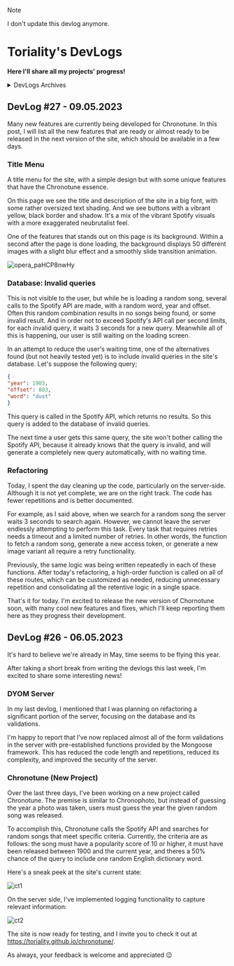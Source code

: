 > [!NOTE]
> I don't update this devlog anymore.

# Toriality's DevLogs

**Here I'll share all my projects' progress!**

<details>
  <summary>DevLogs Archives</summary>

- 2023
  - [January](archive/2023-01.md)
  - [February](archive/2023-02.md)
  - [March](/archive/2023-03.md)
  - [April](/archive/2023-04.md)

</details>

## DevLog #27 - 09.05.2023

Many new features are currently being developed for Chronotune. In this post, I will list all the new features that are ready or almost ready to be released in the next version of the site, which should be available in a few days.

### Title Menu

A title menu for the site, with a simple design but with some unique features that have the Chronotune essence.

On this page we see the title and description of the site in a big font, with some rather oversized text shading. And we see buttons with a vibrant yellow, black border and shadow. It's a mix of the vibrant Spotify visuals with a more exaggerated neubrutalist feel.

One of the features that stands out on this page is its background. Within a second after the page is done loading, the background displays 50 different images with a slight blur effect and a smoothly slide transition animation.

![opera_paHCP8nwHy](https://github.com/Toriality/my-devlog/assets/38092988/760ea80c-83d2-42d9-9e4f-dcabca90a1bc)


### Database: Invalid queries

This is not visible to the user, but while he is loading a random song, several calls to the Spotify API are made, with a random word, year and offset. Often this random combination results in no songs being found, or some invalid result. And in order not to exceed Spotify's API call per second limits, for each invalid query, it waits 3 seconds for a new query. Meanwhile all of this is happening, our user is still waiting on the loading screen.

In an attempt to reduce the user's waiting time, one of the alternatives found (but not heavily tested yet) is to include invalid queries in the site's database. Let's suppose the following query;

```json
{
"year": 1903,
"offset": 883,
"word": "dust"
}
```

This query is called in the Spotify API, which returns no results. So this query is added to the database of invalid queries.

The next time a user gets this same query, the site won't bother calling the Spotify API, because it already knows that the query is invalid, and will generate a completely new query automatically, with no waiting time.

### Refactoring

Today, I spent the day cleaning up the code, particularly on the server-side. Although it is not yet complete, we are on the right track. The code has fewer repetitions and is better documented.

For example, as I said above, when we search for a random song the server waits 3 seconds to search again. However, we cannot leave the server endlessly attempting to perform this task. Every task that requires retries needs a timeout and a limited number of retries. In other words, the function to fetch a random song, generate a new access token, or generate a new image variant all require a retry functionality.

Previously, the same logic was being written repeatedly in each of these functions. After today's refactoring, a high-order function is called on all of these routes, which can be customized as needed, reducing unnecessary repetition and consolidating all the retentive logic in a single space.

That's it for today. I'm excited to release the new version of Chornotune soon, with many cool new features and fixes, which I'll keep reporting them here as they progress their development.

## DevLog #26 - 06.05.2023

It's hard to believe we're already in May, time seems to be flying this year.

After taking a short break from writing the devlogs this last week, I'm excited to share some interesting news!

### DYOM Server

In my last devlog, I mentioned that I was planning on refactoring a significant portion of the server, focusing on the database and its validations.

I'm happy to report that I've now replaced almost all of the form validations in the server with pre-established functions provided by the Mongoose framework. This has reduced the code length and repetitions, reduced its complexity, and improved the security of the server.

### Chronotune (New Project)

Over the last three days, I've been working on a new project called Chronotune. The premise is similar to Chronophoto, but instead of guessing the year a photo was taken, users must guess the year the given random song was released.

To accomplish this, Chronotune calls the Spotify API and searches for random songs that meet specific criteria. Currently, the criteria are as follows: the song must have a popularity score of 10 or higher, it must have been released between 1900 and the current year, and theres a 50% chance of the query to include one random English dictionary word.

Here's a sneak peek at the site's current state:

![ct1](https://i.imgur.com/uRLpJJO.png)

On the server side, I've implemented logging functionality to capture relevant information:

![ct2](https://i.imgur.com/FQPyFnd.png)

The site is now ready for testing, and I invite you to check it out at https://toriality.github.io/chronotune/.

As always, your feedback is welcome and appreciated :wink:
